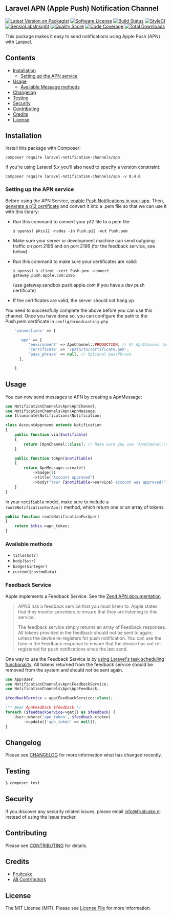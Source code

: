 ## Laravel APN (Apple Push) Notification Channel

[![Latest Version on Packagist](https://img.shields.io/packagist/v/laravel-notification-channels/apn.svg?style=flat-square)](https://packagist.org/packages/laravel-notification-channels/apn)
[![Software License](https://img.shields.io/badge/license-MIT-brightgreen.svg?style=flat-square)](LICENSE.md)
[![Build Status](https://img.shields.io/travis/laravel-notification-channels/apn/master.svg?style=flat-square)](https://travis-ci.org/laravel-notification-channels/apn)
[![StyleCI](https://styleci.io/repos/66449499/shield)](https://github.styleci.io/repos/66449499)
[![SensioLabsInsight](https://img.shields.io/sensiolabs/i/c0cd30d0-1013-4ced-a4b5-65e0dc87832e.svg?style=flat-square)](https://insight.sensiolabs.com/projects/c0cd30d0-1013-4ced-a4b5-65e0dc87832e)
[![Quality Score](https://img.shields.io/scrutinizer/g/laravel-notification-channels/apn.svg?style=flat-square)](https://scrutinizer-ci.com/g/laravel-notification-channels/apn)
[![Code Coverage](https://img.shields.io/scrutinizer/coverage/g/laravel-notification-channels/apn/master.svg?style=flat-square)](https://scrutinizer-ci.com/g/laravel-notification-channels/apn/?branch=master)
[![Total Downloads](https://img.shields.io/packagist/dt/laravel-notification-channels/apn.svg?style=flat-square)](https://packagist.org/packages/laravel-notification-channels/apn)

This package makes it easy to send notifications using Apple Push (APN) with Laravel.

## Contents

- [Installation](#installation)
	- [Setting up the APN service](#setting-up-the-apn-service)
- [Usage](#usage)
	- [Available Message methods](#available-message-methods)
- [Changelog](#changelog)
- [Testing](#testing)
- [Security](#security)
- [Contributing](#contributing)
- [Credits](#credits)
- [License](#license)


## Installation

Install this package with Composer:

    composer require laravel-notification-channels/apn

If you're using Laravel 5.x you'll also need to specify a version constraint:

    composer require laravel-notification-channels/apn -v 0.4.0

### Setting up the APN service

Before using the APN Service, [enable Push Notifications in your app](https://help.apple.com/xcode/mac/current/#/devdfd3d04a1). Then, [generate a p12 certificate](https://help.apple.com/developer-account/#/dev82a71386a) and convert it into a .pem file so that we can use it with this library:

* Run this command to convert your p12 file to a pem file:

  `$ openssl pkcs12 -nodes -in Push.p12 -out Push.pem` 
* Make sure your server or development machine can send outgoing traffic on port 2195 and on port 2196 (for the feedback service, see below)
* Run this command to make sure your certificates are valid:

  `$ openssl s_client -cert Push.pem -connect gateway.push.apple.com:2195`

  (use gateway.sandbox.push.apple.com if you have a dev push certificate)
* If the certificates are valid, the server should not hang up

You need to successfully complete the above before you can use this channel. Once you have done so, you can configure the path to the Push.pem certificate in `config/broadcasting.php`

```php
    'connections' => [

      'apn' => [
          'environment' => ApnChannel::PRODUCTION, // Or ApnChannel::SANDBOX
          'certificate' => '/path/to/certificate.pem', 
          'pass_phrase' => null, // Optional passPhrase
      ],

    ]
```

## Usage

You can now send messages to APN by creating a ApnMessage:

```php
use NotificationChannels\Apn\ApnChannel;
use NotificationChannels\Apn\ApnMessage;
use Illuminate\Notifications\Notification;

class AccountApproved extends Notification
{
    public function via($notifiable)
    {
        return [ApnChannel::class]; // Make sure you use 'ApnChannel::class', not just 'apn'
    }

    public function toApn($notifiable)
    {
        return ApnMessage::create()
            ->badge(1)
            ->title('Account approved')
            ->body("Your {$notifiable->service} account was approved!");
    }
}
```

In your `notifiable` model, make sure to include a `routeNotificationForApn()` method, which return one or an array of tokens.

```php
public function routeNotificationForApn()
{
    return $this->apn_token;
}
```

### Available methods

 - `title($str)`
 - `body($str)`
 - `badge($integer)`
 - `custom($customData)`

### Feedback Service

Apple implements a Feedback Service. See the [Zend APN documentation](https://framework.zend.com/manual/2.2/en/modules/zendservice.apple.apns.html#feedback-service)

> APNS has a feedback service that you must listen to. Apple states that they monitor providers to ensure that they are listening to this service.
> 
> The feedback service simply returns an array of Feedback responses. All tokens provided in the feedback should not be sent to again; unless the device re-registers for push notification. You can use the time in the Feedback response to ensure that the device has not re-registered for push notifications since the last send.

One way to use the Feedback Service is by [using Laravel's task scheduling functionality](https://laravel.com/docs/scheduling). All tokens returned from the feedback service should be removed from the system and should not be sent again. 

```php
use App\User;
use NotificationChannels\Apn\FeedbackService;
use NotificationChannels\Apn\ApnFeedback;

$feedbackService = app(FeedbackService::class);

/** @var ApnFeedback $feedback */
foreach ($feedbackService->get() as $feedback) {
    User::where('apn_token', $feedback->token)
        ->update(['apn_token' => null]);
}
```

## Changelog

Please see [CHANGELOG](CHANGELOG.md) for more information what has changed recently.

## Testing

``` bash
$ composer test
```

## Security

If you discover any security related issues, please email info@fruitcake.nl instead of using the issue tracker.

## Contributing

Please see [CONTRIBUTING](CONTRIBUTING.md) for details.

## Credits

- [Fruitcake](https://github.com/fruitcake)
- [All Contributors](../../contributors)

## License

The MIT License (MIT). Please see [License File](LICENSE.md) for more information.
